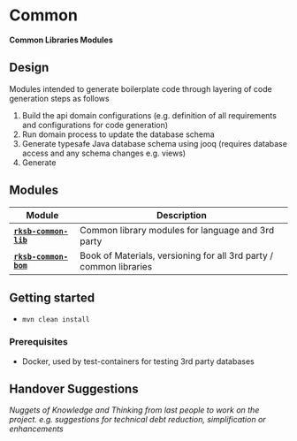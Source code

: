 # Common

**Common Libraries Modules**

## Design

Modules intended to generate boilerplate code through layering of code generation steps as follows

1. Build the api domain configurations (e.g. definition of all requirements and configurations for code generation)
1. Run domain process to update the database schema
1. Generate typesafe Java database schema using jooq (requires database access and any schema changes e.g. views) 
1. Generate 


## Modules

Module          | Description
--------------- | ------------- 
[**`rksb-common-lib`**](./rksb-common-lib/README.md)    |  Common library modules for language and 3rd party 
[**`rksb-common-bom`**](./rksb-common-bom/README.md)    |  Book of Materials, versioning for all 3rd party / common libraries


## Getting started

* `mvn clean install` 


### Prerequisites

* Docker, used by test-containers for testing 3rd party databases


## Handover Suggestions

_Nuggets of Knowledge and Thinking from last people to work on the project._
_e.g. suggestions for technical debt reduction, simplification or enhancements_


